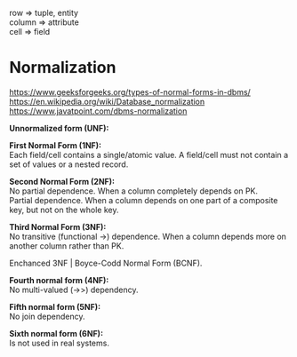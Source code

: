 row => tuple, entity\
column => attribute\
cell => field

# Normalization

https://www.geeksforgeeks.org/types-of-normal-forms-in-dbms/ \
https://en.wikipedia.org/wiki/Database_normalization \
https://www.javatpoint.com/dbms-normalization

__Unnormalized form (UNF):__

__First Normal Form (1NF):__\
Each field/cell contains a single/atomic value. A field/cell must not contain a set of values or a nested record.

__Second Normal Form (2NF):__\
No partial dependence. When a column completely depends on PK.\
Partial dependence. When a column depends on one part of a composite key, but not on the whole key.

__Third Normal Form (3NF):__\
No transitive (functional ->) dependence. When a column depends more on another column rather than PK.

Enchanced 3NF | Boyce-Codd Normal Form (BCNF). 

__Fourth normal form (4NF):__\
No multi-valued (->>) dependency.

__Fifth normal form (5NF):__\
No join dependency.

__Sixth normal form (6NF):__\
Is not used in real systems.
